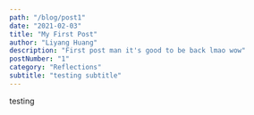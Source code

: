 ```yaml
---
path: "/blog/post1"
date: "2021-02-03"
title: "My First Post"
author: "Liyang Huang"
description: "First post man it's good to be back lmao wow"
postNumber: "1"
category: "Reflections"
subtitle: "testing subtitle"
---
```


testing